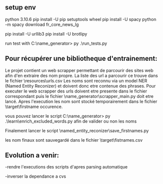 ## setup env
python 3.10.6
pip install -U pip setuptools wheel
pip install -U spacy
python -m spacy download fr_core_news_lg

pip install -U urllib3 
pip install -U brotlipy

run test with C:\name_generator> py .\run_tests.py 

## Pour récupérer une bibliotheque d'entrainement:
Le projet contient un web scrapper permettant de parcourir des sites web afin d'en extraire des nom propre.
La liste des url a parcourir ce trouve dans le fichier \resources\urls.csv
Les noms sont reconnu via un model NER (Named Entity Reconizer) et doivent donc etre contenue des phrases.
Pour executer le web scrapper des urls doivent etre presente dans le fichier correspondant puis le fichier \name_generator\scrapper_main.py doit etre lancé.
Apres l'execution les nom sont stocké temporairement dans le fichier \target\firstname occurence.

vous pouvez lancer le script C:\name_generator> py .\learn\enrich_excluded_words.py afin de valider ou non les noms

Finalement lancer le script \named_entity_reconizer\save_firstnames.py

les nom finaux sont sauvegardé dans le fichier \target\fistnames.csv


## Evolution a venir:

-rendre l'executions des scripts d'apres parsing automatique

-inverser la dependance a cvs
